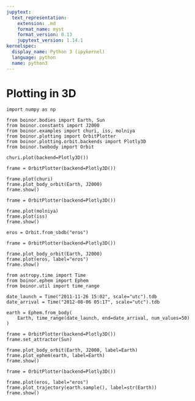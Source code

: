 ```yaml
---
jupytext:
  text_representation:
    extension: .md
    format_name: myst
    format_version: 0.13
    jupytext_version: 1.14.1
kernelspec:
  display_name: Python 3 (ipykernel)
  language: python
  name: python3
---
```


# Plotting in 3D

```{code-cell} ipython3
import numpy as np

from boinor.bodies import Earth, Sun
from boinor.constants import J2000
from boinor.examples import churi, iss, molniya
from boinor.plotting import OrbitPlotter
from boinor.plotting.orbit.backends import Plotly3D
from boinor.twobody import Orbit
```

```{code-cell} ipython3
churi.plot(backend=Plotly3D())
```

```{code-cell} ipython3
frame = OrbitPlotter(backend=Plotly3D())

frame.plot(churi)
frame.plot_body_orbit(Earth, J2000)
frame.show()
```

```{code-cell} ipython3
frame = OrbitPlotter(backend=Plotly3D())

frame.plot(molniya)
frame.plot(iss)
frame.show()
```

```{code-cell} ipython3
eros = Orbit.from_sbdb("eros")

frame = OrbitPlotter(backend=Plotly3D())

frame.plot_body_orbit(Earth, J2000)
frame.plot(eros, label="eros")
frame.show()
```

```{code-cell} ipython3
from astropy.time import Time
from boinor.ephem import Ephem
from boinor.util import time_range
```

```{code-cell} ipython3
date_launch = Time("2011-11-26 15:02", scale="utc").tdb
date_arrival = Time("2012-08-06 05:17", scale="utc").tdb

earth = Ephem.from_body(
    Earth, time_range(date_launch, end=date_arrival, num_values=50)
)
```

```{code-cell} ipython3
frame = OrbitPlotter(backend=Plotly3D())
frame.set_attractor(Sun)

frame.plot_body_orbit(Earth, J2000, label=Earth)
frame.plot_ephem(earth, label=Earth)
frame.show()
```

```{code-cell} ipython3
frame = OrbitPlotter(backend=Plotly3D())

frame.plot(eros, label="eros")
frame.plot_trajectory(earth.sample(), label=str(Earth))
frame.show()
```
